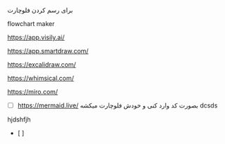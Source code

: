 
برای رسم کردن فلوچارت

flowchart maker


https://app.visily.ai/

https://app.smartdraw.com/

https://excalidraw.com/

https://whimsical.com/

https://miro.com/ 


- [ ] https://mermaid.live/   بصورت کد وارد کنی و خودش فلوچارت میکشه
dcsds


hjdshfjh
- [ ] 